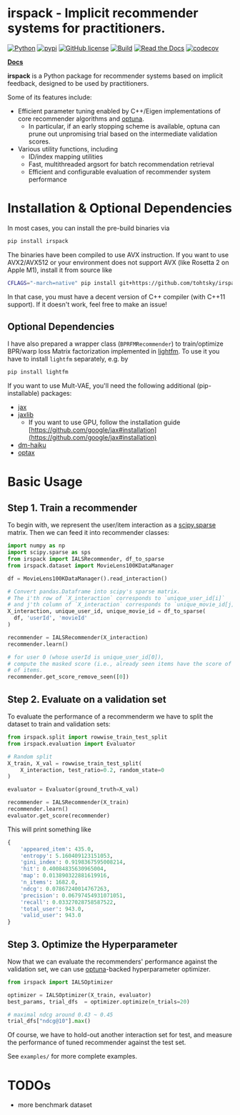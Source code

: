 # irspack - Implicit recommender systems for practitioners.

[![Python](https://img.shields.io/badge/python-3.7%20%7C%203.8%20%7C%203.9%20%7C%203.10-blue)](https://www.python.org)
[![pypi](https://img.shields.io/pypi/v/irspack.svg)](https://pypi.python.org/pypi/irspack)
[![GitHub license](https://img.shields.io/badge/license-MIT-blue.svg)](https://github.com/tohtsky/irspack)
[![Build](https://github.com/tohtsky/irspack/workflows/Build/badge.svg?branch=main)](https://github.com/tohtsky/irspack)
[![Read the Docs](https://readthedocs.org/projects/irspack/badge/?version=stable)](https://irspack.readthedocs.io/en/stable/)
[![codecov](https://codecov.io/gh/tohtsky/irspack/branch/main/graph/badge.svg?token=kLgOKTQqcV)](https://codecov.io/gh/tohtsky/irspack)

[**Docs**](https://irspack.readthedocs.io/en/latest/)

**irspack** is a Python package for recommender systems based on implicit feedback, designed to be used by practitioners.

Some of its features include:

- Efficient parameter tuning enabled by C++/Eigen implementations of core recommender algorithms and [optuna](https://github.com/optuna/optuna).
  - In particular, if an early stopping scheme is available, optuna can prune out unpromising trial based on the intermediate validation scores.
- Various utility functions, including
  - ID/index mapping utilities
  - Fast, multithreaded argsort for batch recommendation retrieval
  - Efficient and configurable evaluation of recommender system performance

# Installation & Optional Dependencies

In most cases, you can install the pre-build binaries via

```sh
pip install irspack
```

The binaries have been compiled to use AVX instruction. If you want to use AVX2/AVX512 or your environment does not support AVX (like Rosetta 2 on Apple M1), install it from source like

```sh
CFLAGS="-march=native" pip install git+https://github.com/tohtsky/irspack.git
```

In that case, you must have a decent version of C++ compiler (with C++11 support). If it doesn't work, feel free to make an issue!

## Optional Dependencies

I have also prepared a wrapper class (`BPRFMRecommender`) to train/optimize BPR/warp loss Matrix factorization implemented in [lightfm](https://github.com/lyst/lightfm). To use it you have to install `lightfm` separately, e.g. by

```sh
pip install lightfm
```

If you want to use Mult-VAE, you'll need the following additional (pip-installable) packages:

- [jax](https://github.com/google/jax)
- [jaxlib](https://github.com/google/jax)
  - If you want to use GPU, follow the installation guide [https://github.com/google/jax#installation](https://github.com/google/jax#installation)
- [dm-haiku](https://github.com/deepmind/dm-haiku)
- [optax](https://github.com/deepmind/optax)

# Basic Usage

## Step 1. Train a recommender

To begin with, we represent the user/item interaction as a [scipy.sparse](https://docs.scipy.org/doc/scipy/reference/sparse.html) matrix. Then we can feed it into recommender classes:

```Python
import numpy as np
import scipy.sparse as sps
from irspack import IALSRecommender, df_to_sparse
from irspack.dataset import MovieLens100KDataManager

df = MovieLens100KDataManager().read_interaction()

# Convert pandas.Dataframe into scipy's sparse matrix.
# The i'th row of `X_interaction` corresponds to `unique_user_id[i]`
# and j'th column of `X_interaction` corresponds to `unique_movie_id[j]`.
X_interaction, unique_user_id, unique_movie_id = df_to_sparse(
  df, 'userId', 'movieId'
)

recommender = IALSRecommender(X_interaction)
recommender.learn()

# for user 0 (whose userId is unique_user_id[0]),
# compute the masked score (i.e., already seen items have the score of negative infinity)
# of items.
recommender.get_score_remove_seen([0])
```

## Step 2. Evaluate on a validation set

To evaluate the performance of a recommenderm we have to split the dataset to train and validation sets:

```Python
from irspack.split import rowwise_train_test_split
from irspack.evaluation import Evaluator

# Random split
X_train, X_val = rowwise_train_test_split(
    X_interaction, test_ratio=0.2, random_state=0
)

evaluator = Evaluator(ground_truth=X_val)

recommender = IALSRecommender(X_train)
recommender.learn()
evaluator.get_score(recommender)
```

This will print something like

```Python
{
    'appeared_item': 435.0,
    'entropy': 5.160409123151053,
    'gini_index': 0.9198367595008214,
    'hit': 0.40084835630965004,
    'map': 0.013890322881619916,
    'n_items': 1682.0,
    'ndcg': 0.07867240014767263,
    'precision': 0.06797454931071051,
    'recall': 0.03327028758587522,
    'total_user': 943.0,
    'valid_user': 943.0
}
```

## Step 3. Optimize the Hyperparameter

Now that we can evaluate the recommenders' performance against the validation set, we can use [optuna](https://github.com/optuna/optuna)-backed hyperparameter optimizer.

```Python
from irspack import IALSOptimizer

optimizer = IALSOptimizer(X_train, evaluator)
best_params, trial_dfs  = optimizer.optimize(n_trials=20)

# maximal ndcg around 0.43 ~ 0.45
trial_dfs["ndcg@10"].max()
```

Of course, we have to hold-out another interaction set for test, and measure the performance of tuned recommender against the test set.

See `examples/` for more complete examples.

# TODOs

- more benchmark dataset
